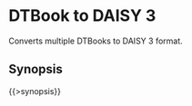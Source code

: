 <link rev="dp2:doc" href="src/main/resources/xml/dtbook-to-daisy3.xpl"/>
<link rel="rdf:type" href="http://www.daisy.org/ns/pipeline/userdoc"/>
<meta property="dc:title" content="DTBook to DAISY 3"/>

# DTBook to DAISY 3

Converts multiple DTBooks to DAISY 3 format.

## Synopsis

{{>synopsis}}

